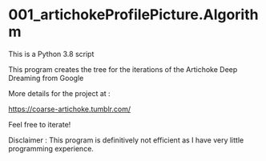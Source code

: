 # 001_artichokeProfilePicture.Algorithm

This is a Python 3.8 script

This program creates the tree for the iterations of the Artichoke Deep Dreaming from Google

More details for the project at : 

https://coarse-artichoke.tumblr.com/

Feel free to iterate!

Disclaimer : This program is definitively not efficient as I have very little programming experience. 
